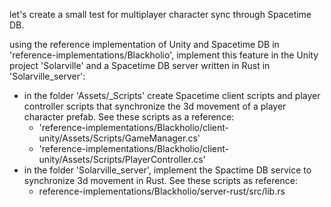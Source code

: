 let's create a small test for multiplayer character sync through Spacetime DB.

using the reference implementation of Unity and Spacetime DB in 'reference-implementations/Blackholio', implement this feature in the Unity project 'Solarville' and a Spacetime DB server written in Rust in 'Solarville_server':
- in the folder 'Assets/_Scripts' create Spacetime client scripts and player controller scripts that synchronize the 3d movement of a player character prefab. See these scripts as a reference:
    - 'reference-implementations/Blackholio/client-unity/Assets/Scripts/GameManager.cs'
    - 'reference-implementations/Blackholio/client-unity/Assets/Scripts/PlayerController.cs'
- in the folder 'Solarville_server', implement the Spactime DB service to synchronize 3d movement in Rust. See these scripts as reference:
    - reference-implementations/Blackholio/server-rust/src/lib.rs